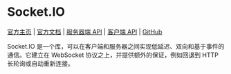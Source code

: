 # Socket.IO

[官方主页](https://socket.io/) | [官方文档](https://socket.io/zh-CN/docs/v4/) | [服务器端 API](https://socket.io/zh-CN/docs/v4/server-api/) | [客户端 API](https://socket.io/zh-CN/docs/v4/client-api/) | [GitHub](https://github.com/socketio)

Socket.IO 是一个库，可以在客户端和服务器之间实现低延迟、双向和基于事件的通信。它建立在 WebSocket 协议之上，并提供额外的保证，例如回退到 HTTP 长轮询或自动重新连接。
